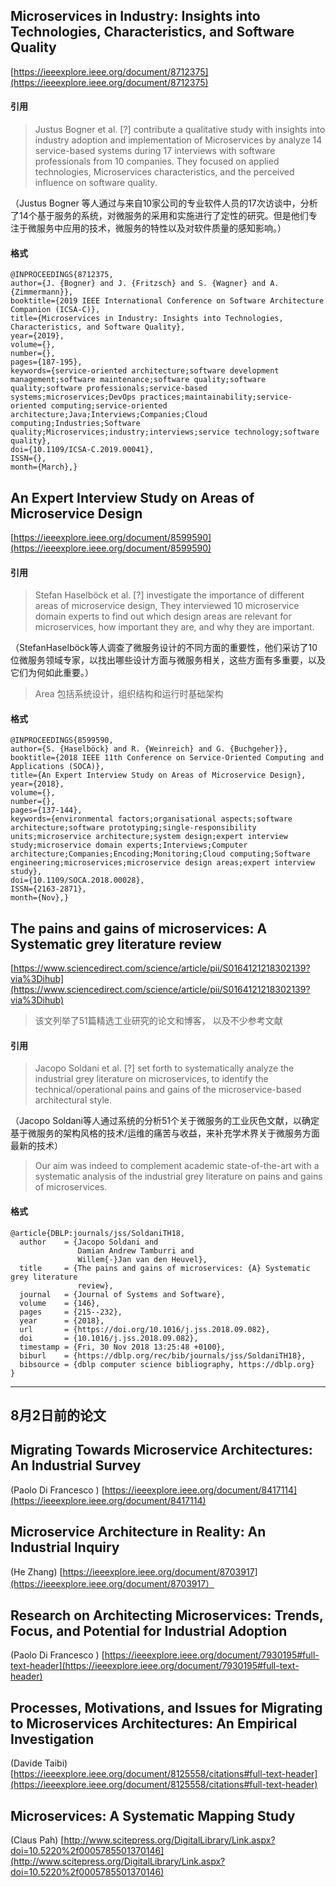 

## Microservices in Industry: Insights into Technologies, Characteristics, and Software Quality
   [https://ieeexplore.ieee.org/document/8712375](https://ieeexplore.ieee.org/document/8712375)

#### 引用 

> Justus Bogner et al. [?] contribute a qualitative study with insights into industry adoption and implementation of Microservices by analyze 14 service-based systems during 17 interviews with software professionals from 10 companies. They focused on applied technologies, Microservices characteristics, and the perceived influence on software quality.

（Justus Bogner 等人通过与来自10家公司的专业软件人员的17次访谈中，分析了14个基于服务的系统，对微服务的采用和实施进行了定性的研究。但是他们专注于微服务中应用的技术，微服务的特性以及对软件质量的感知影响。）


#### 格式
```
@INPROCEEDINGS{8712375, 
author={J. {Bogner} and J. {Fritzsch} and S. {Wagner} and A. {Zimmermann}}, 
booktitle={2019 IEEE International Conference on Software Architecture Companion (ICSA-C)}, 
title={Microservices in Industry: Insights into Technologies, Characteristics, and Software Quality}, 
year={2019}, 
volume={}, 
number={}, 
pages={187-195}, 
keywords={service-oriented architecture;software development management;software maintenance;software quality;software quality;software professionals;service-based systems;microservices;DevOps practices;maintainability;service-oriented computing;service-oriented architecture;Java;Interviews;Companies;Cloud computing;Industries;Software quality;Microservices;industry;interviews;service technology;software quality}, 
doi={10.1109/ICSA-C.2019.00041}, 
ISSN={}, 
month={March},}

```


## An Expert Interview Study on Areas of Microservice Design

[https://ieeexplore.ieee.org/document/8599590](https://ieeexplore.ieee.org/document/8599590)

#### 引用 

> Stefan Haselböck et al. [?] investigate the importance of different areas of microservice design, They interviewed 10 microservice domain experts to find out which design areas are relevant for microservices, how important they are, and why they are important.

（StefanHaselböck等人调查了微服务设计的不同方面的重要性，他们采访了10位微服务领域专家，以找出哪些设计方面与微服务相关，这些方面有多重要，以及它们为何如此重要。）

> Area 包括系统设计，组织结构和运行时基础架构

#### 格式

```
@INPROCEEDINGS{8599590, 
author={S. {Haselböck} and R. {Weinreich} and G. {Buchgeher}}, 
booktitle={2018 IEEE 11th Conference on Service-Oriented Computing and Applications (SOCA)}, 
title={An Expert Interview Study on Areas of Microservice Design}, 
year={2018}, 
volume={}, 
number={}, 
pages={137-144}, 
keywords={environmental factors;organisational aspects;software architecture;software prototyping;single-responsibility units;microservice architecture;system design;expert interview study;microservice domain experts;Interviews;Computer architecture;Companies;Encoding;Monitoring;Cloud computing;Software engineering;microservices;microservice design areas;expert interview study}, 
doi={10.1109/SOCA.2018.00028}, 
ISSN={2163-2871}, 
month={Nov},}

```


## The pains and gains of microservices: A Systematic grey literature review

[https://www.sciencedirect.com/science/article/pii/S0164121218302139?via%3Dihub](https://www.sciencedirect.com/science/article/pii/S0164121218302139?via%3Dihub)

> 该文列举了51篇精选工业研究的论文和博客， 以及不少参考文献

#### 引用 
> Jacopo Soldani et al. [?] set forth to systematically analyze the industrial grey literature on microservices, to identify the technical/operational pains and gains of the microservice-based architectural style.

（Jacopo Soldani等人通过系统的分析51个关于微服务的工业灰色文献，以确定基于微服务的架构风格的技术/运维的痛苦与收益，来补充学术界关于微服务方面最新的技术）

> Our aim was indeed to complement academic state-of-the-art with a systematic analysis of the industrial grey literature on pains and gains of microservices. 

#### 格式

```
@article{DBLP:journals/jss/SoldaniTH18,
  author    = {Jacopo Soldani and
               Damian Andrew Tamburri and
               Willem{-}Jan van den Heuvel},
  title     = {The pains and gains of microservices: {A} Systematic grey literature
               review},
  journal   = {Journal of Systems and Software},
  volume    = {146},
  pages     = {215--232},
  year      = {2018},
  url       = {https://doi.org/10.1016/j.jss.2018.09.082},
  doi       = {10.1016/j.jss.2018.09.082},
  timestamp = {Fri, 30 Nov 2018 13:25:48 +0100},
  biburl    = {https://dblp.org/rec/bib/journals/jss/SoldaniTH18},
  bibsource = {dblp computer science bibliography, https://dblp.org}
}
```


---

## 8月2日前的论文


## Migrating Towards Microservice Architectures: An Industrial Survey
  
  (Paolo Di Francesco )
  [https://ieeexplore.ieee.org/document/8417114](https://ieeexplore.ieee.org/document/8417114)
  

## Microservice Architecture in Reality: An Industrial Inquiry
 
 (He Zhang)
[https://ieeexplore.ieee.org/document/8703917](https://ieeexplore.ieee.org/document/8703917）


## Research on Architecting Microservices: Trends, Focus, and Potential for Industrial Adoption


(Paolo Di Francesco )
[https://ieeexplore.ieee.org/document/7930195#full-text-header](https://ieeexplore.ieee.org/document/7930195#full-text-header)


## Processes, Motivations, and Issues for Migrating to Microservices Architectures: An Empirical Investigation

 (Davide Taibi)
[https://ieeexplore.ieee.org/document/8125558/citations#full-text-header](https://ieeexplore.ieee.org/document/8125558/citations#full-text-header)


## Microservices: A Systematic Mapping Study

(Claus Pah)
[http://www.scitepress.org/DigitalLibrary/Link.aspx?doi=10.5220%2f0005785501370146](http://www.scitepress.org/DigitalLibrary/Link.aspx?doi=10.5220%2f0005785501370146) 
